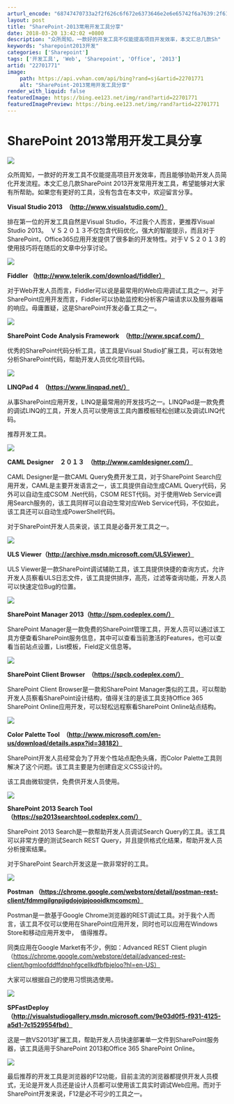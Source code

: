 ```yaml
---
arturl_encode: "68747470733a2f2f626c6f672e6373646e2e6e65742f6a7639:2f61727469636c652f64657461696c732f3232373031373731"
layout: post
title: "SharePoint-2013常用开发工具分享"
date: 2018-03-20 13:42:02 +0800
description: "众所周知，一款好的开发工具不仅能提高项目开发效率，本文汇总几款Sh"
keywords: "sharepoint2013开发"
categories: ['Sharepoint']
tags: ['开发工具', 'Web', 'Sharepoint', 'Office', '2013']
artid: "22701771"
image:
    path: https://api.vvhan.com/api/bing?rand=sj&artid=22701771
    alt: "SharePoint-2013常用开发工具分享"
render_with_liquid: false
featuredImage: https://bing.ee123.net/img/rand?artid=22701771
featuredImagePreview: https://bing.ee123.net/img/rand?artid=22701771
---
```


# SharePoint 2013常用开发工具分享

![](http://images.cnitblog.com/blog/29306/201312/25004005-60a607c373ca4e1383de71409cf2cd96.png)

众所周知，一款好的开发工具不仅能提高项目开发效率，而且能够协助开发人员简化开发流程。本文汇总几款SharePoint 2013开发常用开发工具，希望能够对大家有所帮助。如果您有更好的工具，没有包含在本文中，欢迎留言分享。

**Visual Studio 2013　（http://www.visualstudio.com/）**

排在第一位的开发工具自然是Visual Studio，不过我个人而言，更推荐Visual Studio 2013。　ＶＳ２０１３不仅包含代码优化，强大的智能提示，而且对于SharePoint，Office365应用开发提供了很多新的开发特性。对于ＶＳ２０１３的使用技巧将在随后的文章中分享讨论。

![](http://images.cnitblog.com/i/29306/201403/312359115945469.png)

**Fiddler （http://www.telerik.com/download/fiddler）**

对于Web开发人员而言，Fiddler可以说是最常用的Web应用调试工具之一。对于SharePoint应用开发而言，Fiddler可以协助监控和分析客户端请求以及服务器端的响应。毋庸置疑，这是SharePoint开发必备工具之一。

![](http://images.cnitblog.com/i/29306/201404/010028386576184.png)

**SharePoint Code Analysis Framework　（http://www.spcaf.com/）**

优秀的SharePoint代码分析工具，该工具是Visual Studio扩展工具，可以有效地分析SharePoint代码，帮助开发人员优化项目代码。

![](http://images.cnitblog.com/i/29306/201404/010036422034444.png)

**LINQPad 4　（https://www.linqpad.net/）**

从事SharePoint应用开发，LINQ是最常用的开发技巧之一。LINQPad是一款免费的调试LINQ的工具，开发人员可以使用该工具内置模板轻松创建以及调试LINQ代码。

推荐开发工具。

![](http://images.cnitblog.com/i/29306/201404/010039254535051.png)

**CAML Designer　２０１３　（http://www.camldesigner.com/）**

CAML Designer是一款CAML Query免费开发工具，对于SharePoint Search应用开发，CAML是主要开发语言之一，该工具提供自动生成CAML Query代码，另外可以自动生成CSOM .Net代码，CSOM REST代码。对于使用Web Service调用Search服务的，该工具同样可以自动生常对应Web Service代码，不仅如此，该工具还可以自动生成PowerShell代码。

对于SharePoint开发人员来说，该工具是必备开发工具之一。

![](http://images.cnitblog.com/i/29306/201404/010004013282086.png)

**ULS Viewer（http://archive.msdn.microsoft.com/ULSViewer）**

ULS Viewer是一款SharePoint调试辅助工具，该工具提供快捷的查询方式，允许开发人员察看ULS日志文件，该工具提供排序，高亮，过滤等查询功能，开发人员可以快速定位Bug的位置。

![](http://images.cnitblog.com/i/29306/201404/010013299388764.png)

**SharePoint Manager 2013（http://spm.codeplex.com/）**

SharePoint Manager是一款免费的SharePoint管理工具，开发人员可以通过该工具方便查看SharePoint服务信息，其中可以查看当前激活的Features，也可以查看当前站点设置，List模板，Field定义信息等。

![](http://images.cnitblog.com/i/29306/201404/010016147353346.png)

**SharePoint Client Browser　（https://spcb.codeplex.com/）**

SharePoint Client Browser是一款和SharePoint Manager类似的工具，可以帮助开发人员察看SharePoint设计结构，值得关注的是该工具支持Office 365 SharePoint Online应用开发，可以轻松远程察看SharePoint Online站点结构。

![](http://images.cnitblog.com/i/29306/201404/010033053441125.png)

**Color Palette Tool　（http://www.microsoft.com/en-us/download/details.aspx?id=38182）**

SharePoint开发人员经常会为了开发个性站点配色头痛，而Color Palette工具则解决了这个问题。该工具主要是为创建自定义CSS设计的。

该工具由微软提供，免费供开发人员使用。

![](http://images.cnitblog.com/i/29306/201404/010021205943287.png)

**SharePoint 2013 Search Tool（https://sp2013searchtool.codeplex.com/）**

SharePoint 2013 Search是一款帮助开发人员调试Search Query的工具。该工具可以非常方便的测试Search REST Query，并且提供格式化结果，帮助开发人员分析搜索结果。

对于SharePoint Search开发这是一款非常好的工具。

![](http://images.cnitblog.com/i/29306/201404/010025074079313.png)

**Postman （https://chrome.google.com/webstore/detail/postman-rest-client/fdmmgilgnpjigdojojpjoooidkmcomcm）**

Postman是一款基于Google Chrome浏览器的REST调试工具。对于我个人而言，该工具不仅可以使用在SharePoint应用开发，同时也可以应用在Windows Store和移动应用开发中，　值得推荐。

同类应用在Google Market有不少，例如：Advanced REST Client plugin　（https://chrome.google.com/webstore/detail/advanced-rest-client/hgmloofddffdnphfgcellkdfbfbjeloo?hl=en-US）

大家可以根据自己的使用习惯挑选使用。

![](http://images.cnitblog.com/i/29306/201404/010043165325080.png)

**SPFastDeploy　（http://visualstudiogallery.msdn.microsoft.com/9e03d0f5-f931-4125-a5d1-7c1529554fbd）**

这是一款VS2013扩展工具，帮助开发人员快速部署单一文件到SharePoint服务器，该工具适用于SharePoint 2013和Office 365 SharePoint Online。

![](http://images.cnitblog.com/i/29306/201404/010047243608493.png)

最后推荐的开发工具是浏览器的F12功能，目前主流的浏览器都提供开发人员模式，无论是开发人员还是设计人员都可以使用该工具实时调试Web应用。而对于SharePoint开发来说，F12是必不可少的工具之一。